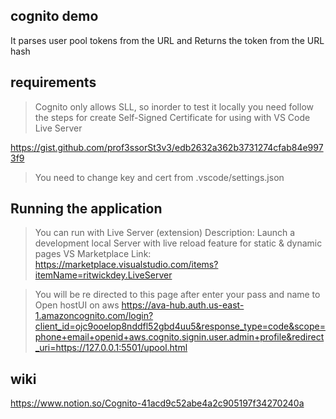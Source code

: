 ## cognito demo
It parses user pool tokens from the URL and Returns the token from the URL hash

## requirements
> Cognito only allows SLL, so inorder to test it locally you need follow the steps for create Self-Signed Certificate for using with VS Code Live Server

https://gist.github.com/prof3ssorSt3v3/edb2632a362b3731274cfab84e9973f9

> You need to change key and cert from .vscode/settings.json


## Running the application 
> You can run with Live Server (extension)
Description: Launch a development local Server with live reload feature for static & dynamic pages
VS Marketplace Link: https://marketplace.visualstudio.com/items?itemName=ritwickdey.LiveServer

> You will be re directed to this page after enter your pass and name to Open hostUI on aws
https://ava-hub.auth.us-east-1.amazoncognito.com/login?client_id=ojc9ooelop8nddfl52gbd4uu5&response_type=code&scope=phone+email+openid+aws.cognito.signin.user.admin+profile&redirect_uri=https://127.0.0.1:5501/upool.html

## wiki
https://www.notion.so/Cognito-41acd9c52abe4a2c905197f34270240a

